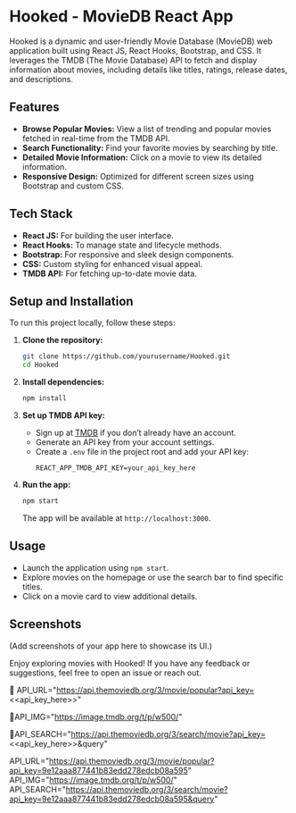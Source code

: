 # Hooked - MovieDB React App

Hooked is a dynamic and user-friendly Movie Database (MovieDB) web application built using React JS, React Hooks, Bootstrap, and CSS. It leverages the TMDB (The Movie Database) API to fetch and display information about movies, including details like titles, ratings, release dates, and descriptions.

## Features

- **Browse Popular Movies:** View a list of trending and popular movies fetched in real-time from the TMDB API.
- **Search Functionality:** Find your favorite movies by searching by title.
- **Detailed Movie Information:** Click on a movie to view its detailed information.
- **Responsive Design:** Optimized for different screen sizes using Bootstrap and custom CSS.

## Tech Stack

- **React JS:** For building the user interface.
- **React Hooks:** To manage state and lifecycle methods.
- **Bootstrap:** For responsive and sleek design components.
- **CSS:** Custom styling for enhanced visual appeal.
- **TMDB API:** For fetching up-to-date movie data.

## Setup and Installation

To run this project locally, follow these steps:

1. **Clone the repository:**
   ```bash
   git clone https://github.com/yourusername/Hooked.git
   cd Hooked
   ```

2. **Install dependencies:**
   ```bash
   npm install
   ```

3. **Set up TMDB API key:**
   - Sign up at [TMDB](https://www.themoviedb.org/) if you don’t already have an account.
   - Generate an API key from your account settings.
   - Create a `.env` file in the project root and add your API key:
     ```env
     REACT_APP_TMDB_API_KEY=your_api_key_here
     ```

4. **Run the app:**
   ```bash
   npm start
   ```
   The app will be available at `http://localhost:3000`.

## Usage

- Launch the application using `npm start`.
- Explore movies on the homepage or use the search bar to find specific titles.
- Click on a movie card to view additional details.

## Screenshots

(Add screenshots of your app here to showcase its UI.)


Enjoy exploring movies with Hooked! If you have any feedback or suggestions, feel free to open an issue or reach out.


📌 API_URL="https://api.themoviedb.org/3/movie/popular?api_key=<<api_key_here>>"

📌API_IMG="https://image.tmdb.org/t/p/w500/"

📌API_SEARCH="https://api.themoviedb.org/3/search/movie?api_key=<<api_key_here>>&query"

API_URL="https://api.themoviedb.org/3/movie/popular?api_key=9e12aaa877441b83edd278edcb08a595"
API_IMG="https://image.tmdb.org/t/p/w500/"
API_SEARCH="https://api.themoviedb.org/3/search/movie?api_key=9e12aaa877441b83edd278edcb08a595&query"
